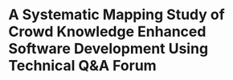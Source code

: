 # A Systematic Mapping Study of Crowd Knowledge Enhanced Software Development Using Technical Q&amp;A Forum

